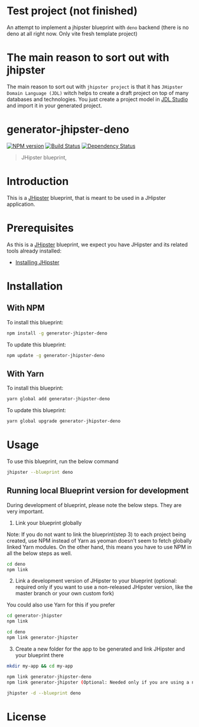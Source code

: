 # Test project (not finished)

An attempt to implement a jhipster blueprint with `deno` backend (there is no deno at all right now. Only vite fresh template project)

# The main reason to sort out with jhipster

The main reason to sort out with `jhipster project` is that it has `JHipster Domain Language (JDL)` 
witch helps to create a draft project on top of many databases and 
technologies. You just create a project model in [JDL Studio](https://start.jhipster.tech/jdl-studio/)
and import it in your generated project.

# generator-jhipster-deno
[![NPM version][npm-image]][npm-url] [![Build Status][travis-image]][travis-url] [![Dependency Status][daviddm-image]][daviddm-url]
> JHipster blueprint, 

# Introduction

This is a [JHipster](https://www.jhipster.tech/) blueprint, that is meant to be used in a JHipster application.

# Prerequisites

As this is a [JHipster](https://www.jhipster.tech/) blueprint, we expect you have JHipster and its related tools already installed:

- [Installing JHipster](https://www.jhipster.tech/installation/)

# Installation

## With NPM

To install this blueprint:

```bash
npm install -g generator-jhipster-deno
```

To update this blueprint:

```bash
npm update -g generator-jhipster-deno
```

## With Yarn

To install this blueprint:

```bash
yarn global add generator-jhipster-deno
```

To update this blueprint:

```bash
yarn global upgrade generator-jhipster-deno
```

# Usage

To use this blueprint, run the below command

```bash
jhipster --blueprint deno
```


## Running local Blueprint version for development

During development of blueprint, please note the below steps. They are very important.

1. Link your blueprint globally 

Note: If you do not want to link the blueprint(step 3) to each project being created, use NPM instead of Yarn as yeoman doesn't seem to fetch globally linked Yarn modules. On the other hand, this means you have to use NPM in all the below steps as well.

```bash
cd deno
npm link
```

2. Link a development version of JHipster to your blueprint (optional: required only if you want to use a non-released JHipster version, like the master branch or your own custom fork)

You could also use Yarn for this if you prefer

```bash
cd generator-jhipster
npm link

cd deno
npm link generator-jhipster
```

3. Create a new folder for the app to be generated and link JHipster and your blueprint there

```bash
mkdir my-app && cd my-app

npm link generator-jhipster-deno
npm link generator-jhipster (Optional: Needed only if you are using a non-released JHipster version)

jhipster -d --blueprint deno

```

# License



[npm-image]: https://img.shields.io/npm/v/generator-jhipster-deno.svg
[npm-url]: https://npmjs.org/package/generator-jhipster-deno
[travis-image]: https://travis-ci.org/lynx-r/generator-jhipster-deno.svg?branch=master
[travis-url]: https://travis-ci.org/lynx-r/generator-jhipster-deno
[daviddm-image]: https://david-dm.org/lynx-r/generator-jhipster-deno.svg?theme=shields.io
[daviddm-url]: https://david-dm.org/lynx-r/generator-jhipster-deno
